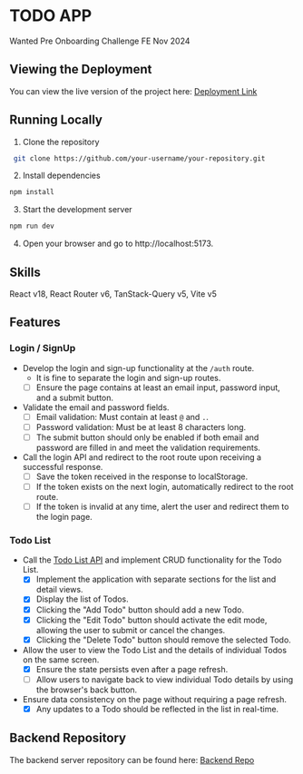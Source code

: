 # TODO APP

Wanted Pre Onboarding Challenge FE Nov 2024

## Viewing the Deployment

You can view the live version of the project here: [Deployment Link](demolink)

## Running Locally

1. Clone the repository

```bash
 git clone https://github.com/your-username/your-repository.git
```

2. Install dependencies

```bash
npm install
```

3. Start the development server

```bash
npm run dev
```

4. Open your browser and go to http://localhost:5173.

## Skills

React v18, React Router v6, TanStack-Query v5, Vite v5

## Features

### Login / SignUp

- Develop the login and sign-up functionality at the `/auth` route.
  - It is fine to separate the login and sign-up routes.
  - [ ] Ensure the page contains at least an email input, password input, and a submit button.
- Validate the email and password fields.
  - [ ] Email validation: Must contain at least `@` and `.`.
  - [ ] Password validation: Must be at least 8 characters long.
  - [ ] The submit button should only be enabled if both email and password are filled in and meet the validation requirements.
- Call the login API and redirect to the root route upon receiving a successful response.
  - [ ] Save the token received in the response to localStorage.
  - [ ] If the token exists on the next login, automatically redirect to the root route.
  - [ ] If the token is invalid at any time, alert the user and redirect them to the login page.

### Todo List

- Call the [Todo List API](https://github.com/starkoora/wanted-pre-onboarding-challenge-fe-1-api) and implement CRUD functionality for the Todo List.
  - [x] Implement the application with separate sections for the list and detail views.
  - [x] Display the list of Todos.
  - [x] Clicking the "Add Todo" button should add a new Todo.
  - [x] Clicking the "Edit Todo" button should activate the edit mode, allowing the user to submit or cancel the changes.
  - [x] Clicking the "Delete Todo" button should remove the selected Todo.
- Allow the user to view the Todo List and the details of individual Todos on the same screen.
  - [x] Ensure the state persists even after a page refresh.
  - [ ] Allow users to navigate back to view individual Todo details by using the browser's back button.
- Ensure data consistency on the page without requiring a page refresh.
  - [x] Any updates to a Todo should be reflected in the list in real-time.

## Backend Repository

The backend server repository can be found here: [Backend Repo](https://github.com/starkoora/wanted-pre-onboarding-challenge-fe-1-api)
